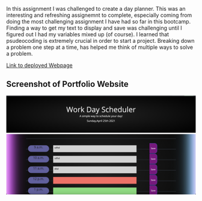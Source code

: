 In this assignment I was challenged to create a day planner. This was an interesting and refreshing assignemnt to complete, especially coming from doing the most challenging assignment I have had so far in this bootcamp. Finding a way to get my text to display and save was challenging until I figured out I had my variables mixed up (of course). I learned that psudeocoding is extremely crucial in order to start a project. Breaking down a problem one step at a time, has helped me think of multiple ways to solve a problem.

[Link to deployed Webpage](https://github.com/TemiFemi/WorkDaySchedule)

## Screenshot of Portfolio Website
![Screenshot](WorkDay.png)